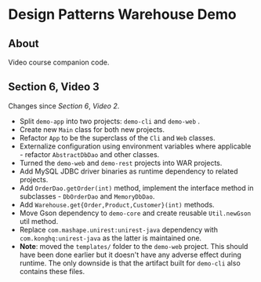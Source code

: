 # Design Patterns Warehouse Demo

## About

Video course companion code.

## Section 6, Video 3

Changes since _Section 6_, _Video 2_.

* Split `demo-app` into two projects: `demo-cli` and `demo-web` .
* Create new `Main` class for both new projects.
* Refactor `App` to be the superclass of the `Cli` and `Web` classes.
* Externalize configuration using environment variables where applicable - refactor `AbstractDbDao` and other classes.
* Turned the `demo-web` and `demo-rest` projects into WAR projects.
* Add MySQL JDBC driver binaries as runtime dependency to related projects.
* Add `OrderDao.getOrder(int)` method, implement the interface method in subclasses - `DbOrderDao` and `MemoryDbDao`.  
* Add `Warehouse.get{Order,Product,Customer}(int)` methods.
* Move Gson dependency to `demo-core` and create reusable `Util.newGson` util method.
* Replace `com.mashape.unirest:unirest-java` dependency with `com.konghq:unirest-java` as the latter is maintained one. 
* **Note**: moved the `templates/` folder to the `demo-web` project.
This should have been done earlier but it doesn't have any adverse effect during runtime.
The only downside is that the artifact built for `demo-cli` also contains these files.
